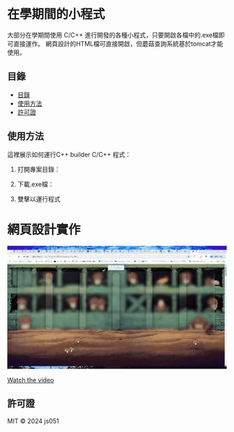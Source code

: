 # 在學期間的小程式

大部分在學期間使用 C/C++ 進行開發的各種小程式，只要開啟各檔中的.exe檔即可直接運作。
網頁設計的HTML檔可直接開啟，但蘑菇查詢系統基於tomcat才能使用。

## 目錄

- [目錄](#目錄)
- [使用方法](#使用方法)
- [許可證](#許可證)


## 使用方法

這裡展示如何運行C++ builder C/C++ 程式：

1. 打開專案目錄：

2. 下載.exe檔：

3. 雙擊以運行程式

# 網頁設計實作
<img src="images/sitj5-a2a4f.gif" alt="GIF" width="600">

[Watch the video](videos/2024-05-17%2013-57-33.mkv)



## 許可證

MIT © 2024 js051
